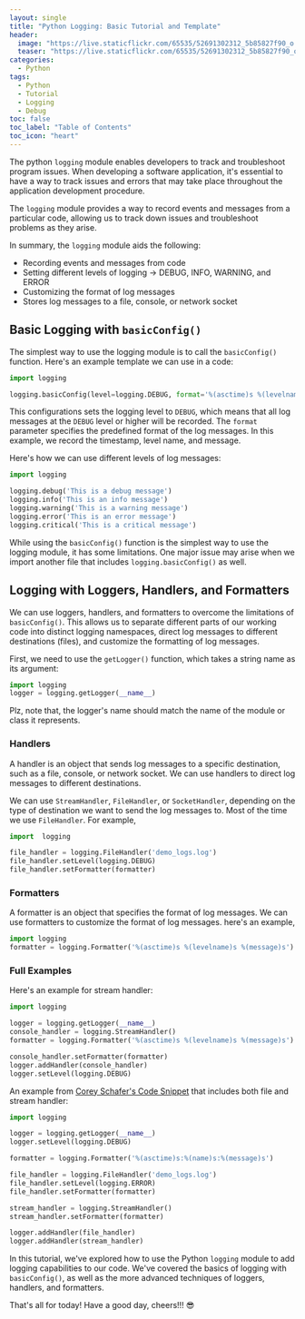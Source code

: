 ```yaml
---
layout: single
title: "Python Logging: Basic Tutorial and Template"
header:
  image: "https://live.staticflickr.com/65535/52691302312_5b85827f90_o.png"
  teaser: "https://live.staticflickr.com/65535/52691302312_5b85827f90_o.png"
categories:
  - Python
tags:
  - Python
  - Tutorial
  - Logging
  - Debug
toc: false
toc_label: "Table of Contents"
toc_icon: "heart"
---
```



The python `logging` module enables developers to track and troubleshoot program issues. When developing a software application, it's essential to have a way to track issues and errors that may take place throughout the application development procedure. 

The `logging` module provides a way to record events and messages from a particular code, allowing us to track down issues and troubleshoot problems as they arise.

In summary, the `logging` module aids the following:

-   Recording events and messages from code
-   Setting different levels of logging $\rightarrow$ DEBUG, INFO, WARNING, and ERROR
-   Customizing the format of log messages
-   Stores log messages to a file, console, or network socket


## Basic Logging with `basicConfig()`
The simplest way to use the logging module is to call the `basicConfig()` function. Here's an example template we can use in a code:

```python
import logging

logging.basicConfig(level=logging.DEBUG, format='%(asctime)s %(levelname)s %(message)s')
```

This configurations sets the logging level to `DEBUG`, which means that all log messages at the `DEBUG` level or higher will be recorded. The `format` parameter specifies the predefined format of the log messages. In this example, we record the timestamp, level name, and message.

Here's how we can use different levels of log messages:
```python
import logging

logging.debug('This is a debug message')
logging.info('This is an info message')
logging.warning('This is a warning message')
logging.error('This is an error message')
logging.critical('This is a critical message')
```

While using the `basicConfig()` function is the simplest way to use the logging module, it has some limitations. One major issue may arise when we import another file that includes `logging.basicConfig()` as well. 

## Logging with Loggers, Handlers, and Formatters

We can use loggers, handlers, and formatters to overcome the limitations of `basicConfig()`. This allows us to separate different parts of our working code into distinct logging namespaces, direct log messages to different destinations (files), and customize the formatting of log messages.

First, we need to use the `getLogger()` function, which takes a string name as its argument:

```python
import logging
logger = logging.getLogger(__name__)
```

Plz, note that, the logger's name should match the name of the module or class it represents.

### Handlers

A handler is an object that sends log messages to a specific destination, such as a file, console, or network socket. We can use handlers to direct log messages to different destinations.

We can use `StreamHandler`, `FileHandler`, or `SocketHandler`, depending on the type of destination we want to send the log messages to. Most of the time we use `FileHandler`. For example,

```python
import  logging

file_handler = logging.FileHandler('demo_logs.log')
file_handler.setLevel(logging.DEBUG)
file_handler.setFormatter(formatter)
```

### Formatters

A formatter is an object that specifies the format of log messages. We can use formatters to customize the format of log messages. here's an example,

```python
import logging
formatter = logging.Formatter('%(asctime)s %(levelname)s %(message)s')
```

### Full Examples
Here's an example for stream handler:

```python
import logging

logger = logging.getLogger(__name__)
console_handler = logging.StreamHandler()
formatter = logging.Formatter('%(asctime)s %(levelname)s %(message)s')

console_handler.setFormatter(formatter)
logger.addHandler(console_handler)
logger.setLevel(logging.DEBUG)
```

An example from [Corey Schafer's Code Snippet](https://github.com/CoreyMSchafer/code_snippets/blob/master/Logging-Advanced/log-sample.py) that includes both file and stream handler:
```python
import logging

logger = logging.getLogger(__name__)
logger.setLevel(logging.DEBUG)

formatter = logging.Formatter('%(asctime)s:%(name)s:%(message)s')

file_handler = logging.FileHandler('demo_logs.log')
file_handler.setLevel(logging.ERROR)
file_handler.setFormatter(formatter)

stream_handler = logging.StreamHandler()
stream_handler.setFormatter(formatter)

logger.addHandler(file_handler)
logger.addHandler(stream_handler)
```

In this tutorial, we've explored how to use the Python `logging` module to add logging capabilities to our code. We've covered the basics of logging with `basicConfig()`, as well as the more advanced techniques of loggers, handlers, and formatters.

That's all for today! Have a good day, cheers!!! :sunglasses:
<!--stackedit_data:
eyJoaXN0b3J5IjpbLTE5ODg2ODg1NjJdfQ==
-->